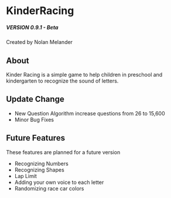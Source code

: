 # KinderRacing
##### VERSION 0.9.1 - Beta
Created by Nolan Melander

## About

Kinder Racing is a simple game to help children in preschool and kindergarten to recognize the sound of letters.


## Update Change
* New Question Algorithm increase questions from 26 to 15,600
* Minor Bug Fixes

## Future Features

These features are planned for a future version

* Recognizing Numbers
* Recognizing Shapes
* Lap Limit
* Adding your own voice to each letter
* Randomizing race car colors
